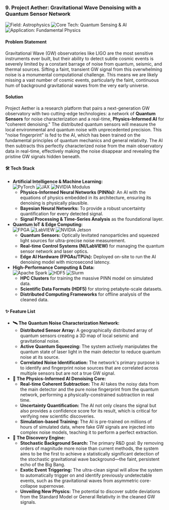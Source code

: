 ### **9. Project Aether: Gravitational Wave Denoising with a Quantum Sensor Network**

<p>
  <img src="https://img.shields.io/badge/Field-Astrophysics-000000?style=for-the-badge" alt="Field: Astrophysics"/>
  <img src="https://img.shields.io/badge/Core_Tech-Quantum_Sensing_&_AI-5865F2?style=for-the-badge" alt="Core Tech: Quantum Sensing & AI"/>
  <img src="https://img.shields.io/badge/Application-Fundamental_Physics-F5A623?style=for-the-badge" alt="Application: Fundamental Physics"/>
</p>

#### **Problem Statement**

Gravitational Wave (GW) observatories like LIGO are the most sensitive instruments ever built, but their ability to detect subtle cosmic events is severely limited by a constant barrage of noise from quantum, seismic, and thermal sources. Sifting a faint, transient GW signal from this overwhelming noise is a monumental computational challenge. This means we are likely missing a vast number of cosmic events, particularly the faint, continuous hum of background gravitational waves from the very early universe.

#### **Solution**

Project Aether is a research platform that pairs a next-generation GW observatory with two cutting-edge technologies: a network of **Quantum Sensors** for noise characterization and a real-time, **Physics-Informed AI** for "coherent denoising." The distributed quantum sensors will measure the local environmental and quantum noise with unprecedented precision. This "noise fingerprint" is fed to the AI, which has been trained on the fundamental principles of quantum mechanics and general relativity. The AI then subtracts this perfectly characterized noise from the main observatory data in real-time, effectively making the noise disappear and revealing the pristine GW signals hidden beneath.

#### **🛠️ Tech Stack**

*   **Artificial Intelligence & Machine Learning:** <br/>
    <img src="https://img.shields.io/badge/PyTorch-EE4C2C?style=for-the-badge&logo=pytorch&logoColor=white" alt="PyTorch"/> <img src="https://img.shields.io/badge/JAX-000000?style=for-the-badge&logo=JAX&logoColor=5E65E8" alt="JAX"/> <img src="https://img.shields.io/badge/NVIDIA_Modulus-76B900?style=for-the-badge&logo=nvidia&logoColor=white" alt="NVIDIA Modulus"/>
    *   **Physics-Informed Neural Networks (PINNs):** An AI with the equations of physics embedded in its architecture, ensuring its denoising is physically plausible.
    *   **Bayesian Neural Networks:** To provide a robust uncertainty quantification for every detected signal.
    *   **Signal Processing & Time-Series Analysis** as the foundational layer.
*   **Quantum IoT & Edge Computing:** <br/>
    <img src="https://img.shields.io/badge/FPGA-DA1B28?style=for-the-badge&logo=xilinx&logoColor=white" alt="FPGA"/> <img src="https://img.shields.io/badge/LabVIEW-FFDB00?style=for-the-badge&logo=ni&logoColor=black" alt="LabVIEW"/> <img src="https://img.shields.io/badge/NVIDIA_Jetson-76B900?style=for-the-badge&logo=nvidia&logoColor=white" alt="NVIDIA Jetson"/>
    *   **Quantum Sensors:** Optically levitated nanoparticles and squeezed light sources for ultra-precise noise measurement.
    *   **Real-time Control Systems (NI/LabVIEW)** for managing the quantum sensor network and laser optics.
    *   **Edge AI Hardware (FPGAs/TPUs):** Deployed on-site to run the AI denoising model with microsecond latency.
*   **High-Performance Computing & Data:** <br/>
    <img src="https://img.shields.io/badge/Apache_Spark-E25A1C?style=for-the-badge&logo=apache-spark&logoColor=white" alt="Apache Spark"/> <img src="https://img.shields.io/badge/HDF5-333333?style=for-the-badge" alt="HDF5"/> <img src="https://img.shields.io/badge/Slurm-1A90CD?style=for-the-badge" alt="Slurm"/>
    *   **HPC Clusters** for training the massive PINN model on simulated data.
    *   **Scientific Data Formats (HDF5)** for storing petabyte-scale datasets.
    *   **Distributed Computing Frameworks** for offline analysis of the cleaned data.

#### **✨ Feature List**

*   **🛰️ The Quantum Noise Characterization Network:**
    *   **Distributed Sensor Array:** A geographically distributed array of quantum sensors creating a 3D map of local seismic and gravitational noise.
    *   **Active Quantum Squeezing:** The system actively manipulates the quantum state of laser light in the main detector to reduce quantum noise at its source.
    *   **Correlated Noise Identification:** The network's primary purpose is to identify and fingerprint noise sources that are correlated across multiple sensors but are not a true GW signal.
*   **🧠 The Physics-Informed AI Denoising Core:**
    *   **Real-time Coherent Subtraction:** The AI takes the noisy data from the main detector and the pure noise fingerprint from the quantum network, performing a physically-constrained subtraction in real time.
    *   **Uncertainty Quantification:** The AI not only cleans the signal but also provides a confidence score for its result, which is critical for verifying new scientific discoveries.
    *   **Simulation-based Training:** The AI is pre-trained on millions of hours of simulated data, where fake GW signals are injected into complex noise models, teaching it to perform a perfect extraction.
*   **🌌 The Discovery Engine:**
    *   **Stochastic Background Search:** The primary R&D goal: By removing orders of magnitude more noise than current methods, the system aims to be the first to achieve a statistically significant detection of the stochastic gravitational wave background—the faint, persistent echo of the Big Bang.
    *   **Exotic Event Triggering:** The ultra-clean signal will allow the system to automatically trigger on and identify previously undetectable events, such as the gravitational waves from asymmetric core-collapse supernovae.
    *   **Unveiling New Physics:** The potential to discover subtle deviations from the Standard Model or General Relativity in the cleaned GW signals.